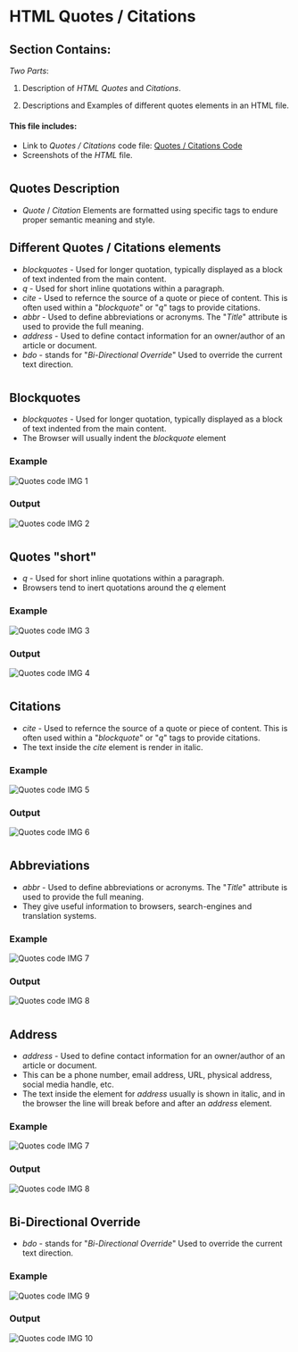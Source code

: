 # HTML Quotes / Citations

## Section Contains:

*Two Parts*:

1. Description of *HTML Quotes* and *Citations*.

2. Descriptions and Examples of different quotes elements in an HTML file.


#### This file includes:

* Link to *Quotes / Citations* code file: [Quotes / Citations Code](quotes_code/index.html "Quotes / Citations file")
* Screenshots of the *HTML* file.

# 

## Quotes Description

* *Quote* / *Citation* Elements are formatted using specific tags to endure proper semantic meaning and style. 

## Different Quotes / Citations elements

* *blockquotes* - Used for longer quotation, typically displayed as a block of text indented from the main content.
* *q* - Used for short inline quotations within a paragraph. 
* *cite* - Used to refernce the source of a quote or piece of content. This is often used within a "*blockquote*" or "*q*" tags to provide citations.
* *abbr* - Used to define abbreviations or acronyms. The "*Title*" attribute is used to provide the full meaning.
* *address* - Used to define contact information for an owner/author of an article or document.  
* *bdo* - stands for "*Bi-Directional Override*" Used to override the current text direction.

#

## Blockquotes

* *blockquotes* - Used for longer quotation, typically displayed as a block of text indented from the main content.
* The Browser will usually indent the *blockquote* element

### Example

![Quotes code IMG 1](img/quotes_code_img_1.PNG "Quotes code IMG 1")

### Output

![Quotes code IMG 2](img/quotes_code_img_2.PNG "Quotes code IMG 2")

#

## Quotes "short"

* *q* - Used for short inline quotations within a paragraph.
* Browsers tend to inert quotations around the *q* element

### Example

![Quotes code IMG 3](img/quotes_code_img_3.PNG "Quotes code IMG 3")

### Output

![Quotes code IMG 4](img/quotes_code_img_4.PNG "Quotes code IMG 4")

#

## Citations

* *cite* - Used to refernce the source of a quote or piece of content. This is often used within a "*blockquote*" or "*q*" tags to provide citations.
* The text inside the *cite* element is render in italic. 

### Example

![Quotes code IMG 5](img/quotes_code_img_5.PNG "Quotes code IMG 5")

### Output

![Quotes code IMG 6](img/quotes_code_img_6.PNG "Quotes code IMG 6")

#

## Abbreviations

* *abbr* - Used to define abbreviations or acronyms. The "*Title*" attribute is used to provide the full meaning. 
* They give useful information to browsers, search-engines and translation systems. 

### Example

![Quotes code IMG 7](img/quotes_code_img_7.PNG "Quotes code IMG 7")

### Output

![Quotes code IMG 8](img/quotes_code_img_8.PNG "Quotes code IMG 8")

#

## Address

* *address* - Used to define contact information for an owner/author of an article or document. 
* This can be a phone number, email address, URL, physical address, social media handle, etc. 
* The text inside the element for *address* usually is shown in italic, and in the browser the line will break before and after an *address* element.  

### Example

![Quotes code IMG 7](img/quotes_code_img_7.PNG "Quotes code IMG 7")

### Output

![Quotes code IMG 8](img/quotes_code_img_8.PNG "Quotes code IMG 8")

#

## Bi-Directional Override

* *bdo* - stands for "*Bi-Directional Override*" Used to override the current text direction.

### Example

![Quotes code IMG 9](img/quotes_code_img_9.PNG "Quotes code IMG 9")

### Output

![Quotes code IMG 10](img/quotes_code_img_10.PNG "Quotes code IMG 10")

#



